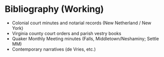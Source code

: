 ﻿# Bibliography (Working)

- Colonial court minutes and notarial records (New Netherland / New York)
- Virginia county court orders and parish vestry books
- Quaker Monthly Meeting minutes (Falls, Middletown/Neshaminy; Settle MM)
- Contemporary narratives (de Vries, etc.)

